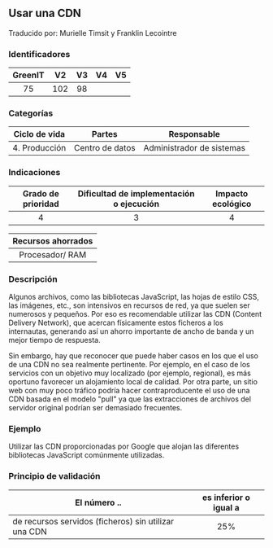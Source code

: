 ## Usar una CDN

Traducido por: Murielle Timsit y Franklin Lecointre

### Identificadores

| GreenIT | V2  | V3  | V4  | V5  |
| :-----: | :-: | :-: | :-: | :-: |
|   75    | 102 | 98  |     |     |

### Categorías

| Ciclo de vida |     Partes      |        Responsable        |
| :-----------: | :-------------: | :-----------------------: |
| 4. Producción | Centro de datos | Administrador de sistemas |

### Indicaciones

| Grado de prioridad | Dificultad de implementación o ejecución | Impacto ecológico |
| :----------------: | :--------------------------------------: | :---------------: |
|         4          |                    3                     |         4         |

| Recursos ahorrados |
| :----------------: |
|  Procesador/ RAM   |

### Descripción

Algunos archivos, como las bibliotecas JavaScript, las hojas de estilo CSS, las imágenes, etc., son intensivos en recursos de red, ya que suelen ser numerosos y pequeños. Por eso es recomendable utilizar las CDN (Content Delivery Network), que acercan físicamente estos ficheros a los internautas, generando así un ahorro importante de ancho de banda y un mejor tiempo de respuesta.

Sin embargo, hay que reconocer que puede haber casos en los que el uso de una CDN no sea realmente pertinente. Por ejemplo, en el caso de los servicios con un objetivo muy localizado (por ejemplo, regional), es más oportuno favorecer un alojamiento local de calidad. Por otra parte, un sitio web con muy poco tráfico podría hacer contraproducente el uso de una CDN basada en el modelo "pull" ya que las extracciones de archivos del servidor original podrían ser demasiado frecuentes.

### Ejemplo

Utilizar las CDN proporcionadas por Google que alojan las diferentes bibliotecas JavaScript comúnmente utilizadas.

### Principio de validación

| El número ..                                         | es inferior o igual a |
| ---------------------------------------------------- | :-------------------: |
| de recursos servidos (ficheros) sin utilizar una CDN |          25%          |
